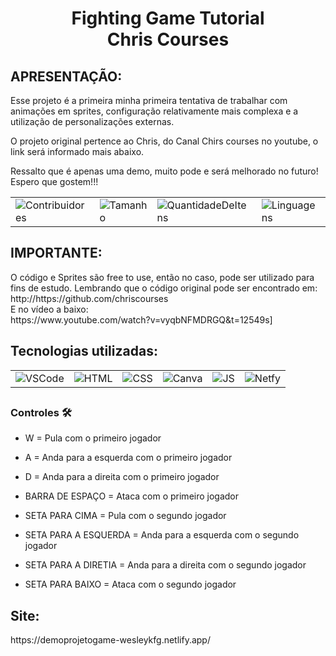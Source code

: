 <h1 align="center">
Fighting Game Tutorial<br>
Chris Courses
</h1>
<div><h2>APRESENTAÇÃO:</h2>
Esse projeto é a primeira minha primeira tentativa de trabalhar com animações em sprites, configuração relativamente mais complexa
e a utilização de personalizações externas.

O projeto original pertence ao Chris, do Canal Chirs courses no youtube, o link será informado mais abaixo.

Ressalto que é apenas uma demo, muito pode e será melhorado no futuro! Espero que gostem!!!
</div>
 
<table align="center">
    <tr>
        <td><img alt="Contribuidores" src="https://img.shields.io/github/contributors/wesleykfg/Fighting-Game-Tutorial-Chris-Courses?style=for-the-badge"/></td>
        <td><img alt="Tamanho" src="https://img.shields.io/github/languages/code-size/wesleykfg/Fighting-Game-Tutorial-Chris-Courses?style=for-the-badge"/></td>
        <td><img alt="QuantidadeDeItens" src="https://img.shields.io/github/directory-file-count/wesleykfg/Fighting-Game-Tutorial-Chris-Courses?style=for-the-badge"/></td>
        <td><img alt="Linguagens" src="https://img.shields.io/github/languages/count/wesleykfg/Fighting-Game-Tutorial-Chris-Courses?style=for-the-badge"/></td>
    </tr>
</table>

<div><h2>IMPORTANTE:</h2>
O código e Sprites são free to use, então no caso, pode ser utilizado para fins de estudo.
Lembrando que o código original pode ser encontrado em:<br>
http://https://github.com/chriscourses<br>
E no vídeo a baixo:<br>
https://www.youtube.com/watch?v=vyqbNFMDRGQ&t=12549s]
</div>
<div><h2>Tecnologias utilizadas:</h2>
 
 <table align="center">
    <tr>
        <td><img alt="VSCode" src="https://img.shields.io/badge/Visual%20Studio%20Code-0078d7.svg?style=for-the-badge&logo=visual-studio-code&logoColor=white"/></td>
        <td><img alt="HTML" src="https://img.shields.io/badge/HTML-239120?style=for-the-badge&logo=html5&logoColor=white"/></td>
        <td><img alt="CSS" src="https://img.shields.io/badge/CSS-239120?&style=for-the-badge&logo=css3&logoColor=white"/></td>
        <td><img alt="Canva" src="https://img.shields.io/badge/Canva-%2300C4CC.svg?&style=for-the-badge&logo=Canva&logoColor=white"/></td>
        <td><img alt="JS"src="https://img.shields.io/badge/javascript-%23323330.svg?style=for-the-badge&logo=javascript&logoColor=%23F7DF1E"/></td>
        <td><img alt="Netfy"src="https://badges.netlify.app/api/demoprojetogame-wesleykfg.netlify.app.svg?branch=main"/></td>
    </tr>
</table>
 
 ##
  
   <h3> Controles 🛠</h3> 


- W = Pula com o primeiro jogador

- A = Anda para a esquerda com o primeiro jogador

- D = Anda para a direita com o primeiro jogador
   
- BARRA DE ESPAÇO = Ataca com o primeiro jogador
   
- SETA PARA CIMA = Pula com o segundo jogador

- SETA PARA A ESQUERDA = Anda para a esquerda com o segundo jogador
 
- SETA PARA A DIRETIA = Anda para a direita com o segundo jogador

- SETA PARA BAIXO = Ataca com o segundo jogador
  
 ##
 
 <div><h2>Site:</h2>
https://demoprojetogame-wesleykfg.netlify.app/
</div>
